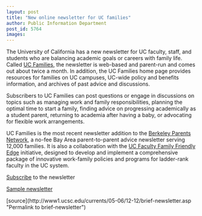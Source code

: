 ```yaml
---
layout: post
title: "New online newsletter for UC families"
author: Public Information Department
post_id: 5764
images:
---
```


<a name="content" id="content"></a>
<p>
  The University of California has a new newsletter for UC faculty, staff, and students who are balancing academic goals or careers with family life. Called <a href="http://parents.berkeley.edu/ucfamilies/">UC Families</a>, the newsletter is web-based and parent-run and comes out about twice a month. In addition, the UC Families home page provides resources for families on UC campuses, UC-wide policy and benefits information, and archives of past advice and discussions.
</p>
<p>
  Subscribers to UC Families can post questions or engage in discussions on topics such as managing work and family responsibilities, planning the optimal time to start a family, finding advice on progressing academically as a student parent, returning to academia after having a baby, or advocating for flexible work arrangements.
</p>
<p>
  UC Families is the most recent newsletter addition to the <a href="http://parents.berkeley.edu/">Berkeley Parents Network</a>, a no-fee Bay Area parent-to-parent advice newsletter serving 12,000 families. It is also a collaboration with the <a href="http://ucfamilyedge.berkeley.edu/ucfamilyfriendlyedge.html">UC Faculty Family Friendly Edge</a> initiative, designed to develop and implement a comprehensive package of innovative work-family policies and programs for ladder-rank faculty in the UC system.
</p>
<p>
  <a href="http://parents.berkeley.edu/ucfamilies/mlist_ucfam.html">Subscribe</a> to the newsletter<br>
</p>
<p>
  <a href="http://parents.berkeley.edu/ucfamilies/newsletter_2005_1027.txt">Sample newsletter</a>
</p>
[source](http://www1.ucsc.edu/currents/05-06/12-12/brief-newsletter.asp "Permalink to brief-newsletter")

